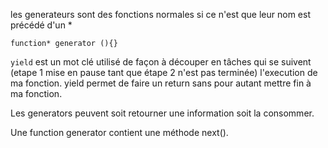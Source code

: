 les generateurs sont des fonctions normales si ce n'est que leur nom est précédé d'un *

`function* generator (){}`

`yield` est un mot clé utilisé de façon à découper en tâches qui se suivent (etape 1 mise en pause tant que étape 2 n'est pas terminée) l'execution de ma fonction. yield permet de faire un return sans pour autant mettre fin à ma fonction.

Les generators peuvent soit retourner une information soit la consommer.

Une function generator contient une méthode next().